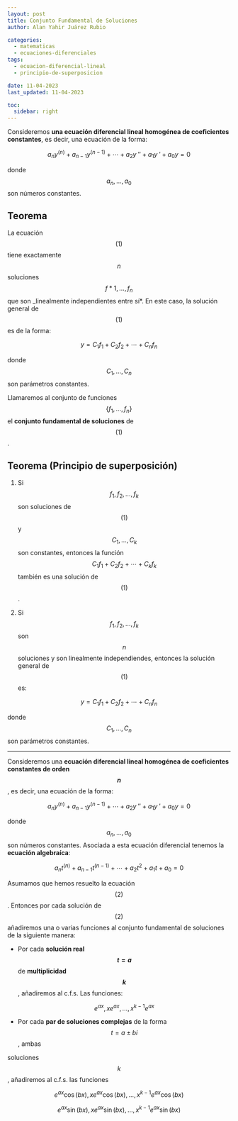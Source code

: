 ```yaml
---
layout: post
title: Conjunto Fundamental de Soluciones
author: Alan Yahir Juárez Rubio

categories:
  - matematicas
  - ecuaciones-diferenciales
tags:
  - ecuacion-diferencial-lineal
  - principio-de-superposicion

date: 11-04-2023
last_updated: 11-04-2023

toc:
  sidebar: right
---
```


Consideremos **una ecuación diferencial lineal homogénea de coeficientes
constantes**, es decir, una ecuación de la forma:

$$
  a_ny^{(n)} + a_{n-1}y^{(n-1)} + \cdots + a_{2}y\: '' + a_{1}y\: ' + a_0y = 0
  \tag{1}
$$

donde $$ a_n,\dots, a_0 $$ son números constantes.

## Teorema

La ecuación $$ (1) $$ tiene exactamente $$ n $$ soluciones $$ f*1,\dots,f_n $$
que son \_linealmente independientes entre sí*. En este caso, la solución
general de $$ (1) $$ es de la forma:

$$y = C_1f_1 + C_2f_2 +\cdots + C_nf_n \tag{2}$$

donde $$ C_1, \dots, C_n $$ son parámetros constantes.

Llamaremos al conjunto de funciones $$ \{f_1,\dots, f_n \} $$ el **conjunto
fundamental de soluciones** de $$ (1) $$.

## Teorema (Principio de superposición)

1. Si $$ f_1, f_2,\dots, f_k $$ son soluciones de $$ (1) $$ y
   $$ C_1,\dots, C_k $$ son constantes, entonces la función
   $$ C_1f_1 + C_2f_2 + \cdots + C_kf_k $$ también es una solución de
   $$ (1) $$.

2. Si $$ f_1, f_2,\dots, f_k $$ son $$ n $$ soluciones y son linealmente
   independiendes, entonces la solución general de $$ (1) $$ es:

$$y = C_1f_1 + C_2f_2 +\cdots + C_nf_n$$

donde $$ C_1, \dots, C_n $$ son parámetros constantes.

---

Consideremos una **ecuación diferencial lineal homogénea de coeficientes
constantes de orden $$ n $$**, es decir, una ecuación de la forma:

$$
  a_ny^{(n)} + a_{n-1}y^{(n-1)} + \cdots+ a_{2}y\: '' + a_{1}y\: ' + a_0y = 0
  \tag{1}
$$

donde $$ a_n,\dots, a_0 $$ son números constantes. Asociada a esta ecuación
diferencial tenemos la **ecuación algebraíca**:

$$
a_nt^{(n)} + a_{n-1}t^{(n-1)} +\cdots+ a_{2}t^2 + a_{1}t + a_0 = 0
\tag{2}
$$

Asumamos que hemos resuelto la ecuación $$ (2) $$. Entonces por cada solución
de $$ (2) $$ añadiremos una o varias funciones al conjunto fundamental de
soluciones de la siguiente manera:

- Por cada **solución real $$ t=a $$** de **multiplicidad $$ k $$**,
  añadiremos al c.f.s. Las funciones:

  $$e^{ax}, xe^{ax}, \dots, x^{k-1}e^{ax}$$

- Por cada **par de soluciones complejas** de la forma $$ t = a \pm bi $$,
  ambas

soluciones $$ k $$, añadiremos al c.f.s. las funciones

$$e^{ax}\cos(bx), xe^{ax}\cos(bx), \dots, x^{k-1}e^{ax}\cos(bx)$$

$$e^{ax}\sin(bx), xe^{ax}\sin(bx), \dots, x^{k-1}e^{ax}\sin(bx)$$
